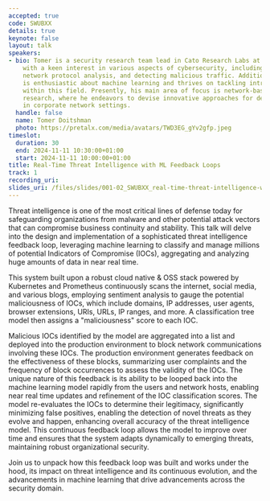 ```yaml
---
accepted: true
code: SWUBXX
details: true
keynote: false
layout: talk
speakers:
- bio: Tomer is a security research team lead in Cato Research Labs at Cato Networks,
    with a keen interest in various aspects of cybersecurity, including reverse engineering,
    network protocol analysis, and detecting malicious traffic. Additionally, Tomer
    is enthusiastic about machine learning and thrives on tackling intricate challenges
    within this field. Presently, his main area of focus is network-based security
    research, where he endeavors to devise innovative approaches for detecting threats
    in corporate network settings.
  handle: false
  name: Tomer Doitshman
  photo: https://pretalx.com/media/avatars/TWD3EG_gYv2gfp.jpeg
timeslot:
  duration: 30
  end: 2024-11-11 10:30:00+01:00
  start: 2024-11-11 10:00:00+01:00
title: Real-Time Threat Intelligence with ML Feedback Loops
track: 1
recording_uri: 
slides_uri: /files/slides/001-02_SWUBXX_real-time-threat-intelligence-with-ml-feedback-loops.pdf
---
```


Threat intelligence is one of the most critical lines of defense today for safeguarding organizations from malware and other potential attack vectors that can compromise business continuity and stability.
This talk will delve into the design and implementation of a sophisticated threat intelligence feedback loop, leveraging machine learning to classify and manage millions of potential Indicators of Compromise (IOCs), aggregating and analyzing huge amounts of data in near real time.

This system built upon a robust cloud native & OSS stack powered by Kubernetes and Prometheus continuously scans the internet, social media, and various blogs, employing sentiment analysis to gauge the potential maliciousness of IOCs, which include domains, IP addresses, user agents, browser extensions, URIs, URLs, IP ranges, and more.
A classification tree model then assigns a "maliciousness" score to each IOC.

Malicious IOCs identified by the model are aggregated into a list and deployed into the production environment to block network communications involving these IOCs.
The production environment generates feedback on the effectiveness of these blocks, summarizing user complaints and the frequency of block occurrences to assess the validity of the IOCs.
The unique nature of this feedback is its ability to be looped back into the machine learning model rapidly from the users and network hosts, enabling near real time updates and refinement of the IOC classification scores.
The model re-evaluates the IOCs to determine their legitimacy, significantly minimizing false positives, enabling the detection of novel threats as they evolve and happen,  enhancing overall accuracy of the threat intelligence model.
This continuous feedback loop allows the model to improve over time and ensures that the system adapts dynamically to emerging threats, maintaining robust organizational security.

Join us to unpack how this feedback loop was built and works under the hood, its impact on threat intelligence and its continuous evolution, and the advancements in machine learning that drive advancements across the security domain.